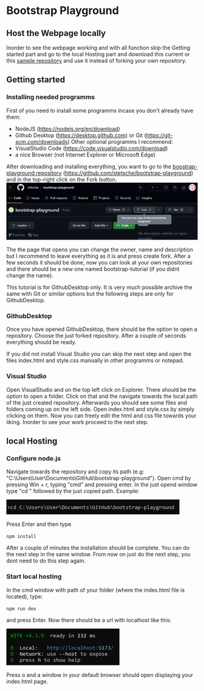 # Bootstrap Playground

## Host the Webpage locally
Inorder to see the webpage working and with all function skip the Getting started part and go to the local Hosting part and download this current or this [sample repository](https://github.com/SirSaibot/bootstrap-playground) and use it instead of forking your own repository. 

## Getting started
### Installing needed programms

First of you need to install some programms incase you don't already have them:
- NodeJS (https://nodejs.org/en/download)
- Github Desktop (https://desktop.github.com) or Git (https://git-scm.com/downloads)
Other optional programms I recommend:
- VisualStudio Code (https://code.visualstudio.com/download)
- a nice Browser (not Internet Explorer or Microsoft Edge)

After downloading and installing everything, you want to go to the [boostrap-playground repository](https://github.com/stetsche/bootstrap-playground) (https://github.com/stetsche/bootstrap-playground) and in the top-right click on the Fork button.
![image of button](readme-img/Fork.png)

The the page that opens you can change the owner, name and description but I recommend to leave everything as it is and press create fork.
After a few seconds it should be done, now you can look at your own repositories and there should be a new one named bootstrap-tutorial (if you didnt change the name).

This tutorial is for GithubDesktop only. It is very much possible archive the same with Git or similar options but the following steps are only for GithubDesktop.

### GithubDesktop
Once you have opened GithubDesktop, there should be the option to open a repository. Choose the just forked repository. After a couple of seconds everything should be ready. 

If you did not install Visual Studio you can skip the next step and open the files index.html and style.css manually in other programms or notepad.

### Visual Studio
Open VisualStudio and on the top left click on Explorer. There should be the option to open a folder. Click on that and the navigate towards the local path of the just created repository. Afterwards you should see some files and folders coming up on the left side. Open index.html and style.css by simply clicking on them. 
Now you can freely edit the html and css file towards your liking. Inorder to see your work proceed to the next step.

## local Hosting
### Configure node.js
Navigate towards the repository and copy its path (e.g: "C:\Users\User\Documents\GitHub\bootstrap-playground"). Open cmd by pressing Win + r, typing "cmd" and pressing enter. In the just opend window type "cd " followed by the just copied path.
Example:

![image of cmd](readme-img/cmd.png)

Press Enter and then type 

`npm install`

After a couple of minutes the installation should be complete. You can do the next step in the same window. From now on just do the next step, you dont need to do this step again.

### Start local hosting
In the cmd window with path of your folder (where the index.html file is located), type:

`npm run dev`

and press Enter. Now there should be a url with localhost like this:

![image of npm](readme-img/npm.png)

Press o and a window in your default browser should open displaying your index.html page.
